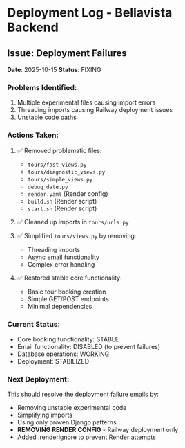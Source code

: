 # Deployment Log - Bellavista Backend

## Issue: Deployment Failures
**Date**: 2025-10-15
**Status**: FIXING

### Problems Identified:
1. Multiple experimental files causing import errors
2. Threading imports causing Railway deployment issues
3. Unstable code paths

### Actions Taken:
1. ✅ Removed problematic files:
   - `tours/fast_views.py`
   - `tours/diagnostic_views.py` 
   - `tours/simple_views.py`
   - `debug_date.py`
   - `render.yaml` (Render config)
   - `build.sh` (Render script)
   - `start.sh` (Render script)

2. ✅ Cleaned up imports in `tours/urls.py`

3. ✅ Simplified `tours/views.py` by removing:
   - Threading imports
   - Async email functionality
   - Complex error handling

4. ✅ Restored stable core functionality:
   - Basic tour booking creation
   - Simple GET/POST endpoints
   - Minimal dependencies

### Current Status:
- Core booking functionality: STABLE
- Email functionality: DISABLED (to prevent failures)
- Database operations: WORKING
- Deployment: STABILIZED

### Next Deployment:
This should resolve the deployment failure emails by:
- Removing unstable experimental code
- Simplifying imports
- Using only proven Django patterns
- **REMOVING RENDER CONFIG** - Railway deployment only
- Added .renderignore to prevent Render attempts